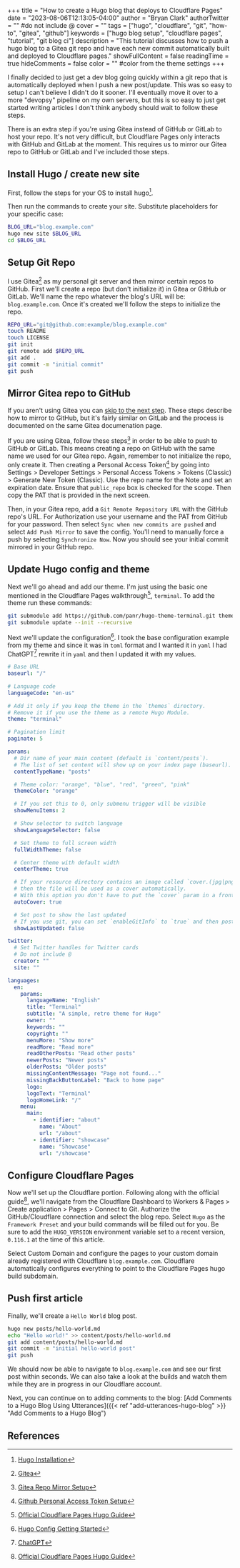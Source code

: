 +++
title = "How to create a Hugo blog that deploys to Cloudflare Pages"
date = "2023-08-06T12:13:05-04:00"
author = "Bryan Clark"
authorTwitter = "" #do not include @
cover = ""
tags = ["hugo", "cloudflare", "git", "how-to", "gitea", "github"]
keywords = ["hugo blog setup", "cloudflare pages", "tutorial", "git blog ci"]
description = "This tutorial discusses how to push a hugo blog to a Gitea git repo and have each new commit automatically built and deployed to Cloudflare pages."
showFullContent = false
readingTime = true
hideComments = false
color = "" #color from the theme settings
+++

I finally decided to just get a dev blog going quickly within a git repo that is automatically deployed when I push a new post/update. This was so easy to setup I can't believe I didn't do it sooner. I'll eventually move it over to a more "devopsy" pipeline on my own servers, but this is so easy to just get started writing articles I don't think anybody should wait to follow these steps.

There is an extra step if you're using Gitea instead of GitHub or GitLab to host your repo. It's not very difficult, but Cloudflare Pages only interacts with GitHub and GitLab at the moment. This requires us to mirror our Gitea repo to GitHub or GitLab and I've included those steps.

## Install Hugo / create new site

First, follow the steps for your OS to install hugo[^1].

Then run the commands to create your site. Substitute placeholders for your specific case:

```bash
BLOG_URL="blog.example.com"
hugo new site $BLOG_URL
cd $BLOG_URL
```

## Setup Git Repo

I use Gitea[^2] as my personal git server and then mirror certain repos to GitHub. First we'll create a repo (but don't initialize it) in Gitea or GitHub or GitLab. We'll name the repo whatever the blog's URL will be: `blog.example.com`. Once it's created we'll follow the steps to initialize the repo.

```bash
REPO_URL="git@github.com:example/blog.example.com"
touch README
touch LICENSE
git init
git remote add $REPO_URL
git add .
git commit -m "initial commit"
git push
```

## Mirror Gitea repo to GitHub

If you aren't using Gitea you can [skip to the next step](#update-hugo-config-and-theme). These steps describe how to mirror to GitHub, but it's fairly similar on GitLab and the process is documented on the same Gitea documenation page.

If you are using Gitea, follow these steps[^3] in order to be able to push to GitHub or GitLab. This means creating a repo on GitHub with the same name we used for our Gitea repo. Again, remember to not initialize the repo, only create it. Then creating a Personal Access Token[^4] by going into Settings > Developer Settings > Personal Access Tokens > Tokens (Classic) > Generate New Token (Classic). Use the repo name for the Note and set an expiration date. Ensure that `public_repo` box is checked for the scope. Then copy the PAT that is provided in the next screen.

Then, in your Gitea repo, add a `Git Remote Repository URL` with the GitHub repo's URL. For Authorization use your username and the PAT from GitHub for your password. Then select `Sync when new commits are pushed` and select `Add Push Mirror` to save the config. You'll need to manually force a push by selecting `Synchronize Now`. Now you should see your initial commit mirrored in your GitHub repo.

## Update Hugo config and theme

Next we'll go ahead and add our theme. I'm just using the basic one mentioned in the Cloudflare Pages walkthrough[^5], `terminal`. To add the theme run these commands:

```bash
git submodule add https://github.com/panr/hugo-theme-terminal.git themes/terminal
git submodule update --init --recursive
```

Next we'll update the configuration[^6]. I took the base configuration example from my theme and since it was in `toml` format and I wanted it in `yaml` I had ChatGPT[^7] rewrite it in `yaml` and then I updated it with my values.

```yaml
# Base URL
baseurl: "/"

# Language code
languageCode: "en-us"

# Add it only if you keep the theme in the `themes` directory.
# Remove it if you use the theme as a remote Hugo Module.
theme: "terminal"

# Pagination limit
paginate: 5

params:
  # Dir name of your main content (default is `content/posts`).
  # The list of set content will show up on your index page (baseurl).
  contentTypeName: "posts"

  # Theme color: "orange", "blue", "red", "green", "pink"
  themeColor: "orange"

  # If you set this to 0, only submenu trigger will be visible
  showMenuItems: 2

  # Show selector to switch language
  showLanguageSelector: false

  # Set theme to full screen width
  fullWidthTheme: false

  # Center theme with default width
  centerTheme: true

  # If your resource directory contains an image called `cover.(jpg|png|webp)`,
  # then the file will be used as a cover automatically.
  # With this option you don't have to put the `cover` param in a front-matter.
  autoCover: true

  # Set post to show the last updated
  # If you use git, you can set `enableGitInfo` to `true` and then post will automatically get the last updated
  showLastUpdated: false

twitter:
  # Set Twitter handles for Twitter cards
  # Do not include @
  creator: ""
  site: ""

languages:
  en:
    params:
      languageName: "English"
      title: "Terminal"
      subtitle: "A simple, retro theme for Hugo"
      owner: ""
      keywords: ""
      copyright: ""
      menuMore: "Show more"
      readMore: "Read more"
      readOtherPosts: "Read other posts"
      newerPosts: "Newer posts"
      olderPosts: "Older posts"
      missingContentMessage: "Page not found..."
      missingBackButtonLabel: "Back to home page"
      logo:
      logoText: "Terminal"
      logoHomeLink: "/"
    menu:
      main:
        - identifier: "about"
          name: "About"
          url: "/about"
        - identifier: "showcase"
          name: "Showcase"
          url: "/showcase"

```

## Configure Cloudflare Pages

Now we'll set up the Cloudflare portion. Following along with the official guide[^5], we'll navigate from the Cloudflare Dashboard to Workers & Pages > Create application > Pages > Connect to Git. Authorize the GitHub/Cloudflare connection and select the blog repo. Select `Hugo` as the `Framework Preset` and your build commands will be filled out for you. Be sure to add the `HUGO_VERSION` environment variable set to a recent version, `0.116.1` at the time of this article.

Select Custom Domain and configure the pages to your custom domain already registered with Cloudflare `blog.example.com`. Cloudflare automatically configures everything to point to the Cloudflare Pages hugo build subdomain.

## Push first article

Finally, we'll create a `Hello World` blog post.

```bash
hugo new posts/hello-world.md
echo "Hello world!" >> content/posts/hello-world.md
git add content/posts/hello-world.md
git commit -m "initial hello-world post"
git push
```

We should now be able to navigate to `blog.example.com` and see our first post within seconds. We can also take a look at the builds and watch them while they are in progress in our Cloudflare account.

Next, you can continue on to adding comments to the blog: [Add Comments to a Hugo Blog Using Utterances]({{< ref "add-utterances-hugo-blog" >}} "Add Comments to a Hugo Blog")

## References

[^1]: [Hugo Installation](https://gohugo.io/installation/)
[^2]: [Gitea](https://gitea.com)
[^3]: [Gitea Repo Mirror Setup](https://docs.gitea.com/usage/repo-mirror#pushing-to-a-remote-repository)
[^4]: [Github Personal Access Token Setup](https://docs.github.com/en/authentication/keeping-your-account-and-data-secure/managing-your-personal-access-tokens)
[^5]: [Official Cloudflare Pages Hugo Guide](https://developers.cloudflare.com/pages/framework-guides/deploy-a-hugo-site/)
[^6]: [Hugo Config Getting Started](https://gohugo.io/getting-started/configuration/)
[^7]: [ChatGPT](https://chat.openai.com)
